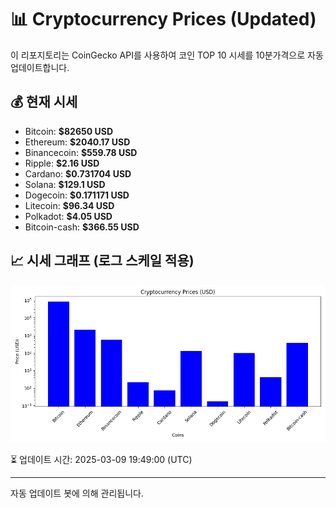 
# 📊 Cryptocurrency Prices (Updated)

이 리포지토리는 CoinGecko API를 사용하여 코인 TOP 10 시세를 10분가격으로 자동 업데이트합니다.

## 💰 현재 시세
- Bitcoin: **$82650 USD**
- Ethereum: **$2040.17 USD**
- Binancecoin: **$559.78 USD**
- Ripple: **$2.16 USD**
- Cardano: **$0.731704 USD**
- Solana: **$129.1 USD**
- Dogecoin: **$0.171171 USD**
- Litecoin: **$96.34 USD**
- Polkadot: **$4.05 USD**
- Bitcoin-cash: **$366.55 USD**

## 📈 시세 그래프 (로그 스케일 적용)
![Crypto Prices](crypto_prices.png)

⏳ 업데이트 시간: 2025-03-09 19:49:00 (UTC)

---
자동 업데이트 봇에 의해 관리됩니다.
